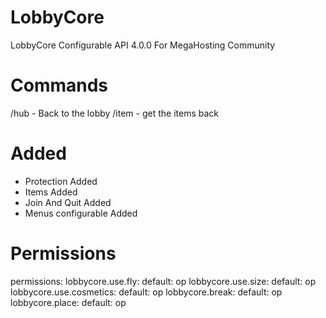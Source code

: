 # LobbyCore
LobbyCore Configurable API 4.0.0 For MegaHosting Community

# Commands
/hub - Back to the lobby
/item - get the items back

# Added

- Protection Added
- Items Added
- Join And Quit Added
- Menus configurable Added

# Permissions

permissions:
  lobbycore.use.fly:
    default: op
  lobbycore.use.size:
    default: op   
  lobbycore.use.cosmetics:
    default: op
  lobbycore.break:
    default: op
  lobbycore.place:
    default: op
